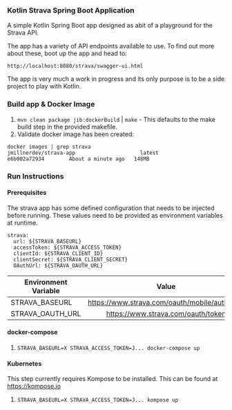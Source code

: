 ### Kotlin Strava Spring Boot Application
A simple Kotlin Spring Boot app designed as abit of a playground for the Strava API.

The app has a variety of API endpoints available to use. To find out more about these, boot up the app and head to:

`http://localhost:8080/strava/swagger-ui.html`

The app is very much a work in progress and its only purpose is to be a side project to play with Kotlin.

### Build app & Docker Image

1. `mvn clean package jib:dockerBuild` | `make` - This defaults to the make build step in the provided makefile.
2. Validate docker image has been created:

````
docker images | grep strava
jmillnerdev/strava-app                     latest              e6b002a72934        About a minute ago   148MB
````

### Run Instructions

#### Prerequisites 

The strava app has some defined configuration that needs to be injected before running. These values need to be provided as environment variables at runtime.

````
strava:
  url: ${STRAVA_BASEURL}
  accessToken: ${STRAVA_ACCESS_TOKEN}
  clientId: ${STRAVA_CLIENT_ID}
  clientSecret: ${STRAVA_CLIENT_SECRET}
  OAuthUrl: ${STRAVA_OAUTH_URL}
````

| Environment Variable         | Value                                          | 
| -----------------------------|:----------------------------------------------:| 
| STRAVA_BASEURL               | https://www.strava.com/oauth/mobile/authorize  |
| STRAVA_OAUTH_URL             | https://www.strava.com/oauth/token             |

#### docker-compose

1. `STRAVA_BASEURL=X STRAVA_ACCESS_TOKEN=J... docker-compose up`

#### Kubernetes
This step currently requires Kompose to be installed. This can be found at https://kompose.io

1. `STRAVA_BASEURL=X STRAVA_ACCESS_TOKEN=J... kompose up`
